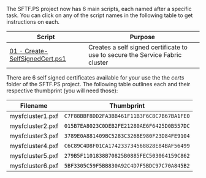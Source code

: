 The SFTF.PS project now has 6 main scripts, each named after a specific task.  You can click on any of the script names in the following table to get instructions on each.

| Script | Purpose |
| --- | --- |
| [01 - Create-SelfSignedCert.ps1](markdown/01.md) | Creates a self signed certificate to use to secure the Service Fabric cluster |

There are 6 self signed certificates available for your use the the _certs_ folder of the SFTF.PS project.  The following table outlines each and their respective thumbprint (you will need those):

| Filename | Thumbprint |
| --- | --- |
| mysfcluster1.pxf | `C7F88BBF8DD2FA3BB461F11B3F6C8C7B67BA1FE0` |
| mysfcluster2.pxf | `015B7EA8023C0DEB2FE21280AE6F6425D0B557DC` |
| mysfcluster3.pxf | `3789E0A881409BC5283C326BE980F23D84FE9104` |
| mysfcluster4.pxf | `C6C89C4D8F01CA174233734568828E84BAF56499` |
| mysfcluster5.pxf | `279B5F1101838B70825B0885FEC503064159C862` |
| mysfcluster6.pxf | `5BF3305C59F5BB830A92C4D7F5BDC97C70A845B2` |



